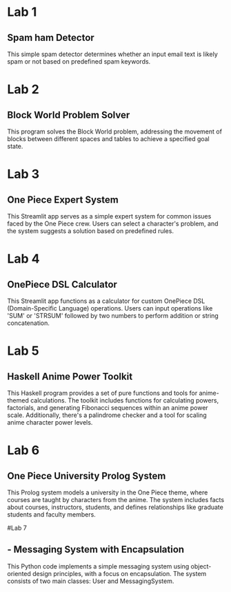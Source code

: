 # Lab 1
## Spam ham Detector
This simple spam detector determines whether an input email text is likely spam or not based on predefined spam keywords.

# Lab 2
## Block World Problem Solver
This program solves the Block World problem, addressing the movement of blocks between different spaces and tables to achieve a specified goal state.

# Lab 3
## One Piece Expert System
This Streamlit app serves as a simple expert system for common issues faced by the One Piece crew. Users can select a character's problem, and the system suggests a solution based on predefined rules.

# Lab 4
## OnePiece DSL Calculator
This Streamlit app functions as a calculator for custom OnePiece DSL (Domain-Specific Language) operations. Users can input operations like 'SUM' or 'STRSUM' followed by two numbers to perform addition or string concatenation.

# Lab 5
##  Haskell Anime Power Toolkit
This Haskell program provides a set of pure functions and tools for anime-themed calculations. The toolkit includes functions for calculating powers, factorials, and generating Fibonacci sequences within an anime power scale. Additionally, there's a palindrome checker and a tool for scaling anime character power levels.

# Lab 6
## One Piece University Prolog System
This Prolog system models a university in the One Piece theme, where courses are taught by characters from the anime. The system includes facts about courses, instructors, students, and defines relationships like graduate students and faculty members.

#Lab 7
## - Messaging System with Encapsulation
This Python code implements a simple messaging system using object-oriented design principles, with a focus on encapsulation. The system consists of two main classes: User and MessagingSystem.
